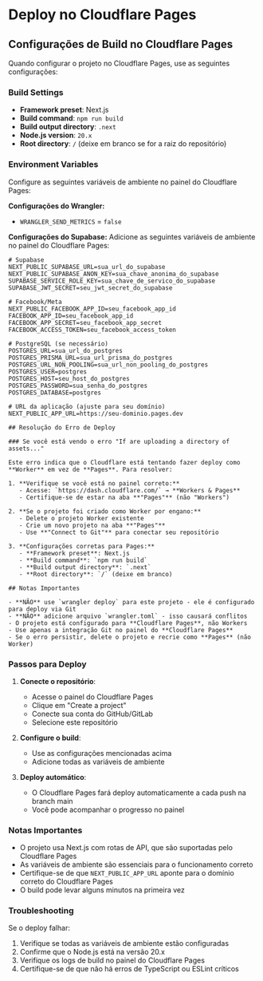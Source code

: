 # Deploy no Cloudflare Pages

## Configurações de Build no Cloudflare Pages

Quando configurar o projeto no Cloudflare Pages, use as seguintes configurações:

### Build Settings
- **Framework preset**: Next.js
- **Build command**: `npm run build`
- **Build output directory**: `.next`
- **Node.js version**: `20.x`
- **Root directory**: `/` (deixe em branco se for a raiz do repositório)

### Environment Variables

Configure as seguintes variáveis de ambiente no painel do Cloudflare Pages:

**Configurações do Wrangler:**
- `WRANGLER_SEND_METRICS` = `false`

**Configurações do Supabase:**
Adicione as seguintes variáveis de ambiente no painel do Cloudflare Pages:

```
# Supabase
NEXT_PUBLIC_SUPABASE_URL=sua_url_do_supabase
NEXT_PUBLIC_SUPABASE_ANON_KEY=sua_chave_anonima_do_supabase
SUPABASE_SERVICE_ROLE_KEY=sua_chave_de_servico_do_supabase
SUPABASE_JWT_SECRET=seu_jwt_secret_do_supabase

# Facebook/Meta
NEXT_PUBLIC_FACEBOOK_APP_ID=seu_facebook_app_id
FACEBOOK_APP_ID=seu_facebook_app_id
FACEBOOK_APP_SECRET=seu_facebook_app_secret
FACEBOOK_ACCESS_TOKEN=seu_facebook_access_token

# PostgreSQL (se necessário)
POSTGRES_URL=sua_url_do_postgres
POSTGRES_PRISMA_URL=sua_url_prisma_do_postgres
POSTGRES_URL_NON_POOLING=sua_url_non_pooling_do_postgres
POSTGRES_USER=postgres
POSTGRES_HOST=seu_host_do_postgres
POSTGRES_PASSWORD=sua_senha_do_postgres
POSTGRES_DATABASE=postgres

# URL da aplicação (ajuste para seu domínio)
NEXT_PUBLIC_APP_URL=https://seu-dominio.pages.dev

## Resolução do Erro de Deploy

### Se você está vendo o erro "If are uploading a directory of assets..."

Este erro indica que o Cloudflare está tentando fazer deploy como **Worker** em vez de **Pages**. Para resolver:

1. **Verifique se você está no painel correto:**
   - Acesse: `https://dash.cloudflare.com/` → **Workers & Pages**
   - Certifique-se de estar na aba **"Pages"** (não "Workers")

2. **Se o projeto foi criado como Worker por engano:**
   - Delete o projeto Worker existente
   - Crie um novo projeto na aba **"Pages"**
   - Use **"Connect to Git"** para conectar seu repositório

3. **Configurações corretas para Pages:**
   - **Framework preset**: Next.js
   - **Build command**: `npm run build`
   - **Build output directory**: `.next`
   - **Root directory**: `/` (deixe em branco)

## Notas Importantes

- **NÃO** use `wrangler deploy` para este projeto - ele é configurado para deploy via Git
- **NÃO** adicione arquivo `wrangler.toml` - isso causará conflitos
- O projeto está configurado para **Cloudflare Pages**, não Workers
- Use apenas a integração Git no painel do **Cloudflare Pages**
- Se o erro persistir, delete o projeto e recrie como **Pages** (não Worker)
```

### Passos para Deploy

1. **Conecte o repositório**:
   - Acesse o painel do Cloudflare Pages
   - Clique em "Create a project"
   - Conecte sua conta do GitHub/GitLab
   - Selecione este repositório

2. **Configure o build**:
   - Use as configurações mencionadas acima
   - Adicione todas as variáveis de ambiente

3. **Deploy automático**:
   - O Cloudflare Pages fará deploy automaticamente a cada push na branch main
   - Você pode acompanhar o progresso no painel

### Notas Importantes

- O projeto usa Next.js com rotas de API, que são suportadas pelo Cloudflare Pages
- As variáveis de ambiente são essenciais para o funcionamento correto
- Certifique-se de que `NEXT_PUBLIC_APP_URL` aponte para o domínio correto do Cloudflare Pages
- O build pode levar alguns minutos na primeira vez

### Troubleshooting

Se o deploy falhar:
1. Verifique se todas as variáveis de ambiente estão configuradas
2. Confirme que o Node.js está na versão 20.x
3. Verifique os logs de build no painel do Cloudflare Pages
4. Certifique-se de que não há erros de TypeScript ou ESLint críticos